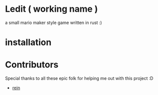 # Ledit ( working name )

a small mario maker style game written in rust :)


# installation

# Contributors
  Special thanks to all these epic folk for helping me out with this project :D

  - [rein](https://github.com/reinlmao)

